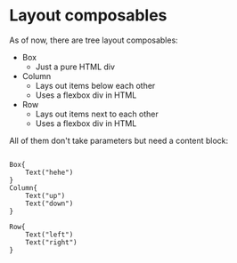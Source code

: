﻿# Layout composables

As of now, there are tree layout composables:

- Box
  - Just a pure HTML div
- Column
  - Lays out items below each other
  - Uses a flexbox div in HTML
- Row
  - Lays out items next to each other
  - Uses a flexbox div in HTML

All of them don't take parameters but need a content block:

```wcp

Box{
    Text("hehe")
}
Column{
    Text("up")
    Text("down")
}

Row{
    Text("left")
    Text("right")
}
```